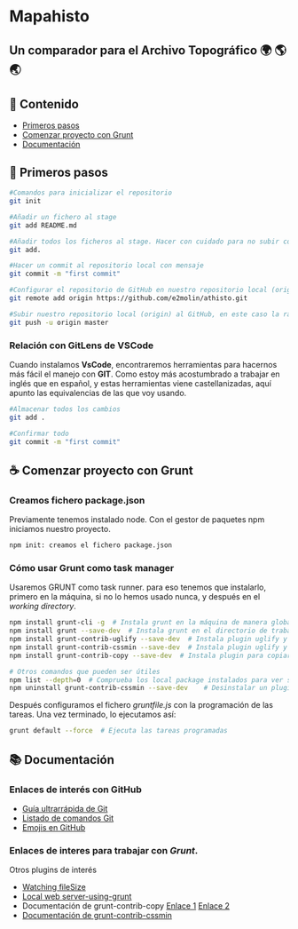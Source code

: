 # Mapahisto
## Un comparador para el Archivo Topográfico :earth_africa: :earth_americas: :earth_asia:
## :bookmark_tabs: Contenido

* [Primeros pasos](#general-info)
* [Comenzar proyecto con Grunt](#proyect-grunt)
* [Documentación](#documentacion)


## :baby_bottle: Primeros pasos

``` bash
#Comandos para inicializar el repositorio
git init

#Añadir un fichero al stage
git add README.md

#Añadir todos los ficheros al stage. Hacer con cuidado para no subir cosas innecesarias. Mejor comprobar antes con un git status
git add.

#Hacer un commit al repositorio local con mensaje
git commit -m "first commit"

#Configurar el repositorio de GitHub en nuestro repositorio local (origin)
git remote add origin https://github.com/e2molin/athisto.git

#Subir nuestro repositorio local (origin) al GitHub, en este caso la rama (branch) master
git push -u origin master
```

### Relación con **GitLens** de VSCode

Cuando instalamos **VsCode**, encontraremos herramientas para hacernos más fácil el manejo con **GIT**. Como estoy más acostumbrado a trabajar en inglés que en español, y estas herramientas viene castellanizadas, aquí apunto las equivalencias de las que voy usando.

``` bash
#Almacenar todos los cambios
git add .

#Confirmar todo
git commit -m "first commit"
```

## :coffee: Comenzar proyecto con Grunt

### Creamos fichero package.json
Previamente tenemos instalado node. Con el gestor de paquetes npm iniciamos nuestro proyecto.

``` bash
npm init: creamos el fichero package.json
```

### Cómo usar **Grunt** como task manager
Usaremos GRUNT como task runner. para eso tenemos que instalarlo, primero en la máquina, si no lo hemos usado nunca, y después en el _working directory_.

``` bash
npm install grunt-cli -g  # Instala grunt en la máquina de manera global
npm install grunt --save-dev  # Instala grunt en el directorio de trabajo y lo añade a package.json
npm install grunt-contrib-uglify --save-dev  # Instala plugin uglify y lo añade a package.json
npm install grunt-contrib-cssmin --save-dev  # Instala plugin uglify y lo añade a package.json
npm install grunt-contrib-copy --save-dev  # Instala plugin para copiar ficheros y lo añade a package.json

# Otros comandos que pueden ser útiles
npm list --depth=0  # Comprueba los local package instalados para ver si falta alguno
npm uninstall grunt-contrib-cssmin --save-dev	 # Desinstalar un plugin determinado
```

Después configuramos el fichero _gruntfile.js_ con la programación de las tareas. Una vez terminado, lo ejecutamos así:

``` bash
grunt default --force  # Ejecuta las tareas programadas
```

## :books: Documentación 

### Enlaces de interés con GitHub

* [Guía ultrarrápida de Git](https://medium.com/@sthefany/primeros-pasos-con-github-7d5e0769158c)
* [Listado de comandos Git](https://www.hostinger.es/tutoriales/comandos-de-git)
* [Emojis en GitHub](https://github.com/ikatyang/emoji-cheat-sheet/blob/master/README.md)


### Enlaces de interes para trabajar con _Grunt_.

Otros plugins de interés

* [Watching fileSize](http://www.beekeeperstudio.com/2016/11/how-to-watch-for-changes-to-your-files-with-grunt/)
* [Local web server-using-grunt](http://www.beekeeperstudio.com/2016/11/how-to-concatenate-multiple-css-into-one-file-with-grunt/)
* Documentación de grunt-contrib-copy [Enlace 1](http://taswar.zeytinsoft.com/using-grunt-copying-files/) [Enlace 2](http://www.beekeeperstudio.com/2016/11/how-to-copy-files-to-another-folder-with-grunt/)
* [Documentación de grunt-contrib-cssmin](http://www.beekeeperstudio.com/2016/11/how-to-minify-css-with-grunt/)


